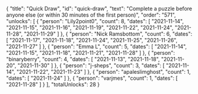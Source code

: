 {
  "title": "Quick Draw",
  "id": "quick-draw",
  "text": "Complete a puzzle before anyone else (or within 30 minutes of the first person)",
  "order": "571",
  "unlocks": [
    {
      "person": "Lily2point0",
      "count": 8,
      "dates": [
        "2021-11-14",
        "2021-11-15",
        "2021-11-16",
        "2021-11-19",
        "2021-11-22",
        "2021-11-24",
        "2021-11-28",
        "2021-11-29"
      ]
    },
    {
      "person": "Nick Ramsbottom",
      "count": 6,
      "dates": [
        "2021-11-17",
        "2021-11-18",
        "2021-11-24",
        "2021-11-25",
        "2021-11-26",
        "2021-11-27"
      ]
    },
    {
      "person": "Emma L",
      "count": 5,
      "dates": [
        "2021-11-14",
        "2021-11-15",
        "2021-11-18",
        "2021-11-21",
        "2021-11-28"
      ]
    },
    {
      "person": "binaryberry",
      "count": 4,
      "dates": [
        "2021-11-13",
        "2021-11-18",
        "2021-11-20",
        "2021-11-30"
      ]
    },
    {
      "person": "j-sheps",
      "count": 3,
      "dates": [
        "2021-11-14",
        "2021-11-22",
        "2021-11-23"
      ]
    },
    {
      "person": "apaleslimghost",
      "count": 1,
      "dates": [
        "2021-11-24"
      ]
    },
    {
      "person": "varjmes",
      "count": 1,
      "dates": [
        "2021-11-28"
      ]
    }
  ],
  "totalUnlocks": 28
}